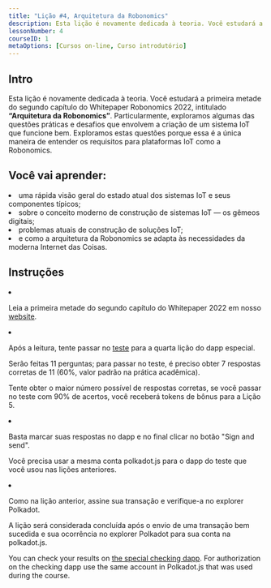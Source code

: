 ```yaml
---
title: "Lição #4, Arquitetura da Robonomics"
description: Esta lição é novamente dedicada à teoria. Você estudará a primeira metade do segundo capítulo do Whitepaper Robonomics 2022, intitulado “Arquitetura da Robonomics”.
lessonNumber: 4
courseID: 1
metaOptions: [Cursos on-line, Curso introdutório]
---
```


<section class="container__reg">

## Intro

Esta lição é novamente dedicada à teoria. Você estudará a primeira metade do segundo capítulo do Whitepaper Robonomics 2022, intitulado **“Arquitetura da Robonomics”**. Particularmente, exploramos algumas das questões práticas e desafios que envolvem a criação de um sistema IoT que funcione bem. Exploramos estas questões porque essa é a única maneira de entender os requisitos para plataformas IoT como a Robonomics.

</section>

<section class="container__reg">

## Você vai aprender:

<List>

<li>
uma rápida visão geral do estado atual dos sistemas IoT e seus componentes típicos;
</li>

<li>
sobre o conceito moderno de construção de sistemas IoT — os gêmeos digitais;
</li>

<li>
problemas atuais de construção de soluções IoT;
</li>

<li>
e como a arquitetura da Robonomics se adapta às necessidades da moderna Internet das Coisas.
</li>

</List>
</section>

<section class="container__reg">

## Instruções

<List type="numbers">

<li>

Leia a primeira metade do segundo capítulo do Whitepaper 2022 em nosso [website](hhttps://robonomics.network/architecture/).

</li>

<li>

Após a leitura, tente passar no [teste](https://lesson4.robonomics.academy/) para a quarta lição do dapp especial.

Serão feitas 11 perguntas; para passar no teste, é preciso obter 7 respostas corretas de 11 (60%, valor padrão na prática acadêmica). 

Tente obter o maior número possível de respostas corretas, se você passar no teste com 90% de acertos, você receberá tokens de bônus para a Lição 5.

</li>

<li>

Basta marcar suas respostas no dapp e no final clicar no botão "Sign and send".

Você precisa usar a mesma conta polkadot.js para o dapp do teste que você usou nas lições anteriores.

</li>

<li>

Como na lição anterior, assine sua transação e verifique-a no explorer Polkadot.

</li>
</List>
</section>


<Result>

A lição será considerada concluída após o envio de uma transação bem sucedida e sua ocorrência no explorer Polkadot para sua conta na polkadot.js.

You can check your results on [the special checking dapp](https://lk.robonomics.academy/). For authorization on the checking dapp use the same account in Polkadot.js that was used during the course.

</Result>